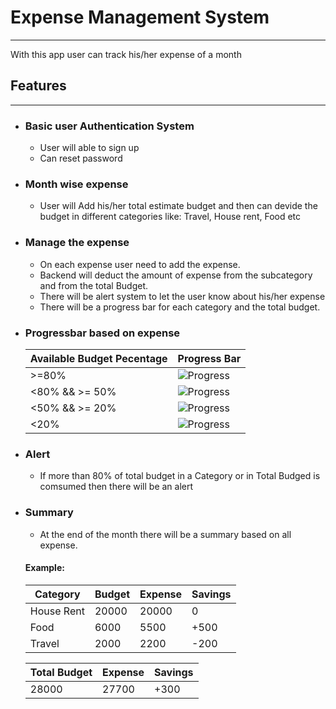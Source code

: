 # Expense Management System

---

With this app user can track his/her expense of a month

## Features

---

- ### Basic user Authentication System
  - User will able to sign up
  - Can reset password
- ### Month wise expense
  - User will Add his/her total estimate budget and then can devide the budget in different categories like:
    Travel, House rent, Food etc
- ### Manage the expense

  - On each expense user need to add the expense.
  - Backend will deduct the amount of expense from the subcategory and from the total Budget.
  - There will be alert system to let the user know about his/her expense
  - There will be a progress bar for each category and the total budget.

- ### Progressbar based on expense

  | Available Budget Pecentage | Progress Bar                                        |
  | -------------------------- | --------------------------------------------------- |
  | >=80%                      | ![Progress](https://progress-bar.dev/80/?width=200) |
  | <80% && >= 50%             | ![Progress](https://progress-bar.dev/60/?width=200) |
  | <50% && >= 20%             | ![Progress](https://progress-bar.dev/30/?width=200) |
  | <20%                       | ![Progress](https://progress-bar.dev/10/?width=200) |

- ### Alert

  - If more than 80% of total budget in a Category or in Total Budged is comsumed then there will be an alert

- ### Summary

  - At the end of the month there will be a summary based on all expense.

  #### Example:

  | Category   | Budget | Expense | Savings |
  | ---------- | ------ | ------- | ------- |
  | House Rent | 20000  | 20000   | 0       |
  | Food       | 6000   | 5500    | +500    |
  | Travel     | 2000   | 2200    | -200    |

  | Total Budget | Expense | Savings |
  | ------------ | ------- | ------- |
  | 28000        | 27700   | +300    |
